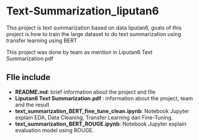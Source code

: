 # Text-Summarization_liputan6
This project is text summarization based on data liputan6, goals of this project is how to train the large dataset to do text summarization using transfer learning using BERT

This project was done by team as mention in Liputan6 Text Summarization.pdf


## FIle include
- **README.md**: brief information about the project and file
- **Liputan6 Text Summarization.pdf** : information about the project, team and the result
- **text_summarization_BERT_fine_tune_clean.ipynb**: Notebook Jupyter explain EDA, Data Cleaning, Transfer Learning dan Fine-Tuning.
- **text_summarization_BERT_ROUGE.ipynb**: Notebook Jupyter explain evaluation model using ROUGE.
